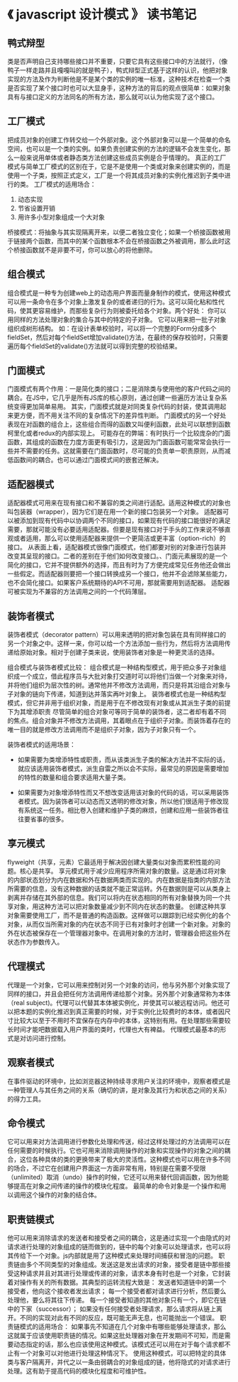 # 《 javascript 设计模式 》 读书笔记

## 鸭式辩型

类是否声明自己支持哪些接口并不重要，只要它具有这些接口中的方法就行，（像鸭子一样走路并且嘎嘎叫的就是鸭子），鸭式辩型正式基于这样的认识，他把对象实现的方法及作为判断他是不是某个类的实例的唯一标准，这种技术在检查一个类是否实现了某个接口时也可以大显身手，这种方法的背后的观点很简单：如果对象具有与接口定义的方法同名的所有方法，那么就可以认为他实现了这个接口。

## 工厂模式

把成员对象的创建工作转交给一个外部对象。这个外部对象可以是一个简单的命名空间，也可以是一个类的实例。如果负责创建实例的方法的逻辑不会发生变化，那么一般来说用单体或者静态类方法创建这些成员实例是合乎情理的。
真正的工厂模式与简单工厂模式的区别在于，它是不是使用一个类或对象来创建实例的，而是使用一个子类，按照正式定义，工厂是一个将其成员对象的实例化推迟到子类中进行的类。
工厂模式的适用场合：
1. 动态实现
2. 节省设置开销
3. 用许多小型对象组成一个大对象
                                       
桥接模式：将抽象与其实现隔离开来，以便二者独立变化；如果一个桥接函数被用于链接两个函数，而其中的某个函数根本不会在桥接函数之外被调用，那么此时这个桥接函数就不是非要不可，你可以放心的将他删除。

## 组合模式

组合模式是一种专为创建web上的动态用户界面而量身制作的模式，使用这种模式可以用一条命令在多个对象上激发复杂的或者递归的行为。这可以简化粘和性代码，使其更容易维护，而那些复杂行为则被委托给各个对象。两个好处：
你可以用同样的方法处理对象的集合与其中的特定的子对象。
它可以用来把一批子对象组织成树形结构。
如：在设计表单校验时，可以将一个完整的Form分成多个fieldSet，然后对每个fieldSet增加validate()方法，在最终的保存校验时，只需要遍历每个fieldSet的validate()方法就可以得到完整的校验结果。

## 门面模式

门面模式有两个作用：一是简化类的接口；二是消除类与使用他的客户代码之间的耦合。在JS中，它几乎是所有JS库的核心原则，通过创建一些遍历方法让复杂系统变得更加简单易用。
其实，门面模式就是对同类复杂代码的封装，使其调用起来更方便，而不用关注不同的复杂情况下的差异性判断。
门面模式的另一个好处表现在对函数的组合上，这些组合而得的函数又叫便利函数，此处可以联想到函数柯里化或者redux的内部实现上。
可能存在的弊端：有时执行一个比较庞杂的门面函数，其组成的函数在力度方面更有吸引力，这是因为门面函数可能常常会执行一些并不需要的任务。这就需要在门面函数时，尽可能的负责单一职责原则，从而减低函数间的耦合。也可以通过门面模式间的嵌套还解决。

## 适配器模式

适配器模式可用来在现有接口和不兼容的类之间进行适配。适用这种模式的对象也叫包装器（wrapper），因为它们是在用一个新的接口包装另一个对象。
适配器可以被添加到现有代码中以协调两个不同的接口，如果现有代码的接口能很好的满足需要，那就可能没有必要适用适配器。但要是现有接口对于手头的工作来说不够直观或者适用，那么可以使用适配器来提供一个更简洁或更丰富（option-rich）的接口。
从表面上看，适配器模式很像门面模式，他们都要对别的对象进行包装并改变其呈现的接口。二者的差别在于他们如何改变接口。、门面元素展现的是一个简化的接口，它并不提供额外的选择，而且有时为了方便完成常见任务他还会做出一些假定。而适配器则要把一个接口转换成另一个接口，他并不会滤除某些能力，也不会简化接口。如果客户系统期待的API不可用，那就需要用到适配器。
适配器可被实现为不兼容的方法调用之间的一个代码薄层。

## 装饰者模式

装饰者模式（decorator pattern）可以用来透明的把对象包装在具有同样接口的另一个对象之中。这样一来，你可以给一个方法添加一些行为，然后将方法调用传递给原始对象。相对于创建子类来说，使用装饰者对象是一种更灵活的选择。

组合模式与装饰者模式比较：
组合模式是一种结构型模式，用于把众多子对象组织成一个成立，借此程序员与大批对象打交道时可以将他们当做一个对象来对待，并将他们组织为层次性的树。通常他并不修改方法调用，而只是将其沿组合对象与子对象的链向下传递，知道到达并落实再叶对象上。
装饰者模式也是一种结构型模式，但它并非用于组织对象，而是用于在不修改现有对象或从其派生子类的前提下为其增添职责
尽管简单的组合对象可等同于简单的装饰者，这二者却有着不同的焦点。组合对象并不修改方法调用，其着眼点在于组织子对象。而装饰着存在的唯一目的就是修改方法调用而不是组织子对象，因为子对象只有一个。

装饰者模式的适用场景：
 * 如果需要为类增添特性或职责，而从该类派生子类的解决方法并不实际的话，就应该适用装饰者模式，派生自雷之所以会不实际，最常见的原因是需要增加的特性的数量和组合要求适用大量子类。

 * 如果需要为对象增添特性而又不想改变适用该对象的代码的话，可以采用装饰者模式。因为装饰者可以动态而又透明的修改对象，所以他们很适用于修改现有系统这一任务。相比卷入创建和维护子类的麻烦，创建和应用一些装饰者往往要省事的很多。

## 享元模式

flyweight（共享，元素）它最适用于解决因创建大量类似对象而累积性能的问题。核心是共享。
享元模式用于减少应用程序所需对象的数量。这是通过将对象的内部状态划分为内在数据和外在数据两类而实现的。内在数据是指类的内部方法所需要的信息，没有这种数据的话类就不能正常运转。外在数据则是可以从类身上剥离并存储在其外部的信息。我们可以将内在状态相同的所有对象替换为同一个共享对象，用这种方法可以把对象数量减少到不同内在状态的数量。
创建这种共享对象需要使用工厂，而不是普通的构造函数。这样做可以跟踪到已经实例化的各个对象，从而仅当所需对象的内在状态不同于已有对象时才创建一个新对象。对象的外在状态被保存在一个管理器对象中。在调用对象的方法时，管理器会把这些外在状态作为参数传入。

## 代理模式

代理是一个对象，它可以用来控制对另一个对象的访问，他与另外那个对象实现了同样的接口，并且会把任何方法调用传递给那个对象。另外那个对象通常称为本体（real subject)。代理可以代替其本体被实例化，并使其可以被远程访问。他还可以把本题的实例化推迟到真正需要的时候，对于实例化比较费时的本体，或者因尺寸比较大以至于不用时不宜保存在内存中的本体，这特别有用。在处理那些需要较长时间才能吧数据载入用户界面的类时，代理也大有裨益。
代理模式最基本的形式是对访问进行控制。

## 观察者模式

在事件驱动的环境中，比如浏览器这种持续寻求用户关注的环境中，观察者模式是一种管理人与其任务之间的关系（确切的讲，是对象及其行为和状态之间的关系）的得力工具。

## 命令模式

它可以用来对方法调用进行参数化处理和传送，经过这样处理过的方法调用可以在任何需要的时候执行。它也可用来消除调用操作的对象和实现操作的对象之间的耦合，这位各种具体的类的更换带来了极大的灵活性。这种模式也可以用在许多不同的场合，不过它在创建用户界面这一方面非常有用，特别是在需要不受限（unlimited）取消（undo）操作的时候，它还可以用来替代回调函数，因为他能够提高在对象之间传递的操作的模块化程度。
最简单的命令对象是一个操作和用以调用这个操作的对象的结合体。

## 职责链模式

他可以用来消除请求的发送者和接受者之间的耦合，这是通过实现一个由隐式的对请求进行处理的对象组成的链而做到的，链中的每个对象可以处理请求，也可以将其传给下一个对象。js内部就是用了这种模式来处理时间捕获和冒泡的问题。
职责链由多个不同类型的对象组成。发送这是发出请求的对象，接受者是链中那些接受这种请求并且对其进行处理或传递的对象，请求本身有时也是一个对象，它封装着对操作有关的所有数据。其典型的运转流程大致是：
发送者知道链中的第一个接受者，他向这个接收者发出请求；
每一个接受者都对请求进行分析，然后要么处理他，要么将其往下传递。
每一个接受者知道的其他对象只有一个，即它在链中的下家（successor）；
如果没有任何接受者处理请求，那么请求将从链上离开。不同的实现对此有不同的反应，既可能无声无息，也可能抛出一个错误。
职责链模式的适用场合：
如果事先不知道在几个对象中有哪些能够处理请求，那么这就属于应该使用职责链的情况。如果这批处理器对象在开发期间不可知，而是需要动态指定的话，那么也应该使用这种模式。该模式还可以用在对于每个请求都不止有一个对象可以对他进行处理这种情况下。
使用这种模式，可以把特定的具体类与客户隔离开，并代之以一条由弱耦合的对象组成的链，他将隐式的对请求进行处理。这有助于提高代码的模块化程度和可维护性。